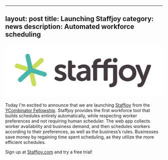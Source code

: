 
---
layout: post
title: Launching Staffjoy
category: news
description: Automated workforce scheduling
---

<a href="https://www.staffjoy.com"><img src="/images/staffjoy600.png" alt="Staffjoy" class="staffjoy-logo"/></a>

Today I'm excited to announce that we are launching [Staffjoy](https://www.staffjoy.com) from the [YCombinator Fellowship](http://fellowship.ycombinator.com). Staffjoy provides the first workforce tool that builds schedules entirely automatically, while respecting worker preferences and not requiring human scheduler. The web app collects worker availability and business demand, and then schedules workers according to their preferences, as well as the business’s rules. Businesses save money by regaining time spent scheduling, as they utilize the more efficient schedules.

Sign up at [Staffjoy.com](https://www.staffjoy.com) and try a free trial!
